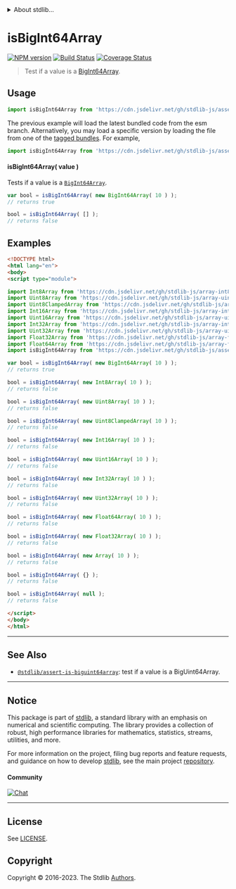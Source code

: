 <!--

@license Apache-2.0

Copyright (c) 2021 The Stdlib Authors.

Licensed under the Apache License, Version 2.0 (the "License");
you may not use this file except in compliance with the License.
You may obtain a copy of the License at

   http://www.apache.org/licenses/LICENSE-2.0

Unless required by applicable law or agreed to in writing, software
distributed under the License is distributed on an "AS IS" BASIS,
WITHOUT WARRANTIES OR CONDITIONS OF ANY KIND, either express or implied.
See the License for the specific language governing permissions and
limitations under the License.

-->


<details>
  <summary>
    About stdlib...
  </summary>
  <p>We believe in a future in which the web is a preferred environment for numerical computation. To help realize this future, we've built stdlib. stdlib is a standard library, with an emphasis on numerical and scientific computation, written in JavaScript (and C) for execution in browsers and in Node.js.</p>
  <p>The library is fully decomposable, being architected in such a way that you can swap out and mix and match APIs and functionality to cater to your exact preferences and use cases.</p>
  <p>When you use stdlib, you can be absolutely certain that you are using the most thorough, rigorous, well-written, studied, documented, tested, measured, and high-quality code out there.</p>
  <p>To join us in bringing numerical computing to the web, get started by checking us out on <a href="https://github.com/stdlib-js/stdlib">GitHub</a>, and please consider <a href="https://opencollective.com/stdlib">financially supporting stdlib</a>. We greatly appreciate your continued support!</p>
</details>

# isBigInt64Array

[![NPM version][npm-image]][npm-url] [![Build Status][test-image]][test-url] [![Coverage Status][coverage-image]][coverage-url] <!-- [![dependencies][dependencies-image]][dependencies-url] -->

> Test if a value is a [BigInt64Array][mdn-bigint64array].



<section class="usage">

## Usage

```javascript
import isBigInt64Array from 'https://cdn.jsdelivr.net/gh/stdlib-js/assert-is-bigint64array@esm/index.mjs';
```
The previous example will load the latest bundled code from the esm branch. Alternatively, you may load a specific version by loading the file from one of the [tagged bundles](https://github.com/stdlib-js/assert-is-bigint64array/tags). For example,

```javascript
import isBigInt64Array from 'https://cdn.jsdelivr.net/gh/stdlib-js/assert-is-bigint64array@v0.1.0-esm/index.mjs';
```

#### isBigInt64Array( value )

Tests if a value is a [`BigInt64Array`][mdn-bigint64array].

<!-- eslint-disable stdlib/require-globals, no-undef -->

```javascript
var bool = isBigInt64Array( new BigInt64Array( 10 ) );
// returns true

bool = isBigInt64Array( [] );
// returns false
```

</section>

<!-- /.usage -->

<section class="examples">

## Examples

<!-- eslint no-undef: "error" -->

<!-- eslint-disable stdlib/require-globals, no-undef -->

```html
<!DOCTYPE html>
<html lang="en">
<body>
<script type="module">

import Int8Array from 'https://cdn.jsdelivr.net/gh/stdlib-js/array-int8@esm/index.mjs';
import Uint8Array from 'https://cdn.jsdelivr.net/gh/stdlib-js/array-uint8@esm/index.mjs';
import Uint8ClampedArray from 'https://cdn.jsdelivr.net/gh/stdlib-js/array-uint8c@esm/index.mjs';
import Int16Array from 'https://cdn.jsdelivr.net/gh/stdlib-js/array-int16@esm/index.mjs';
import Uint16Array from 'https://cdn.jsdelivr.net/gh/stdlib-js/array-uint16@esm/index.mjs';
import Int32Array from 'https://cdn.jsdelivr.net/gh/stdlib-js/array-int32@esm/index.mjs';
import Uint32Array from 'https://cdn.jsdelivr.net/gh/stdlib-js/array-uint32@esm/index.mjs';
import Float32Array from 'https://cdn.jsdelivr.net/gh/stdlib-js/array-float32@esm/index.mjs';
import Float64Array from 'https://cdn.jsdelivr.net/gh/stdlib-js/array-float64@esm/index.mjs';
import isBigInt64Array from 'https://cdn.jsdelivr.net/gh/stdlib-js/assert-is-bigint64array@esm/index.mjs';

var bool = isBigInt64Array( new BigInt64Array( 10 ) );
// returns true

bool = isBigInt64Array( new Int8Array( 10 ) );
// returns false

bool = isBigInt64Array( new Uint8Array( 10 ) );
// returns false

bool = isBigInt64Array( new Uint8ClampedArray( 10 ) );
// returns false

bool = isBigInt64Array( new Int16Array( 10 ) );
// returns false

bool = isBigInt64Array( new Uint16Array( 10 ) );
// returns false

bool = isBigInt64Array( new Int32Array( 10 ) );
// returns false

bool = isBigInt64Array( new Uint32Array( 10 ) );
// returns false

bool = isBigInt64Array( new Float64Array( 10 ) );
// returns false

bool = isBigInt64Array( new Float32Array( 10 ) );
// returns false

bool = isBigInt64Array( new Array( 10 ) );
// returns false

bool = isBigInt64Array( {} );
// returns false

bool = isBigInt64Array( null );
// returns false

</script>
</body>
</html>
```

</section>

<!-- /.examples -->

<!-- Section for related `stdlib` packages. Do not manually edit this section, as it is automatically populated. -->

<section class="related">

* * *

## See Also

-   <span class="package-name">[`@stdlib/assert-is-biguint64array`][@stdlib/assert/is-biguint64array]</span><span class="delimiter">: </span><span class="description">test if a value is a BigUint64Array.</span>

</section>

<!-- /.related -->

<!-- Section for all links. Make sure to keep an empty line after the `section` element and another before the `/section` close. -->


<section class="main-repo" >

* * *

## Notice

This package is part of [stdlib][stdlib], a standard library with an emphasis on numerical and scientific computing. The library provides a collection of robust, high performance libraries for mathematics, statistics, streams, utilities, and more.

For more information on the project, filing bug reports and feature requests, and guidance on how to develop [stdlib][stdlib], see the main project [repository][stdlib].

#### Community

[![Chat][chat-image]][chat-url]

---

## License

See [LICENSE][stdlib-license].


## Copyright

Copyright &copy; 2016-2023. The Stdlib [Authors][stdlib-authors].

</section>

<!-- /.stdlib -->

<!-- Section for all links. Make sure to keep an empty line after the `section` element and another before the `/section` close. -->

<section class="links">

[npm-image]: http://img.shields.io/npm/v/@stdlib/assert-is-bigint64array.svg
[npm-url]: https://npmjs.org/package/@stdlib/assert-is-bigint64array

[test-image]: https://github.com/stdlib-js/assert-is-bigint64array/actions/workflows/test.yml/badge.svg?branch=v0.1.0
[test-url]: https://github.com/stdlib-js/assert-is-bigint64array/actions/workflows/test.yml?query=branch:v0.1.0

[coverage-image]: https://img.shields.io/codecov/c/github/stdlib-js/assert-is-bigint64array/main.svg
[coverage-url]: https://codecov.io/github/stdlib-js/assert-is-bigint64array?branch=main

<!--

[dependencies-image]: https://img.shields.io/david/stdlib-js/assert-is-bigint64array.svg
[dependencies-url]: https://david-dm.org/stdlib-js/assert-is-bigint64array/main

-->

[chat-image]: https://img.shields.io/gitter/room/stdlib-js/stdlib.svg
[chat-url]: https://app.gitter.im/#/room/#stdlib-js_stdlib:gitter.im

[stdlib]: https://github.com/stdlib-js/stdlib

[stdlib-authors]: https://github.com/stdlib-js/stdlib/graphs/contributors

[umd]: https://github.com/umdjs/umd
[es-module]: https://developer.mozilla.org/en-US/docs/Web/JavaScript/Guide/Modules

[deno-url]: https://github.com/stdlib-js/assert-is-bigint64array/tree/deno
[umd-url]: https://github.com/stdlib-js/assert-is-bigint64array/tree/umd
[esm-url]: https://github.com/stdlib-js/assert-is-bigint64array/tree/esm
[branches-url]: https://github.com/stdlib-js/assert-is-bigint64array/blob/main/branches.md

[stdlib-license]: https://raw.githubusercontent.com/stdlib-js/assert-is-bigint64array/main/LICENSE

[mdn-bigint64array]: https://developer.mozilla.org/en-US/docs/Web/JavaScript/Reference/Global_Objects/BigInt64Array

<!-- <related-links> -->

[@stdlib/assert/is-biguint64array]: https://github.com/stdlib-js/assert-is-biguint64array/tree/esm

<!-- </related-links> -->

</section>

<!-- /.links -->
